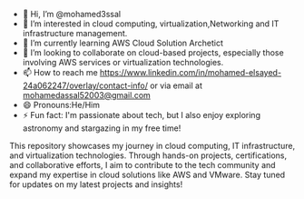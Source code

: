 - 👋 Hi, I’m @mohamed3ssal
- 👀 I’m interested in cloud computing, virtualization,Networking and IT infrastructure management.
- 🌱 I’m currently learning AWS Cloud Solution Archetict
- 💞️ I’m looking to collaborate on cloud-based projects, especially those involving AWS services or virtualization technologies.
- 📫 How to reach me https://www.linkedin.com/in/mohamed-elsayed-24a062247/overlay/contact-info/ or via email at mohamedassal52003@gmail.com
- 😄 Pronouns:He/Him
- ⚡ Fun fact: I'm passionate about tech, but I also enjoy exploring astronomy and stargazing in my free time!

<!---
mohamed3ssal/mohamed3ssal is a ✨ special ✨ repository because its `README.md` (this file) appears on your GitHub profile.
You can click the Preview link to take a look at your changes.
--->
This repository showcases my journey in cloud computing, IT infrastructure, and virtualization technologies. Through hands-on projects, certifications, and collaborative efforts, I aim to contribute to the tech community and expand my expertise in cloud solutions like AWS and VMware. Stay tuned for updates on my latest projects and insights!

